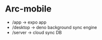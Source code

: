 # Arc-mobile

- /app -> expo app
- /desktop -> deno background sync engine
- /server -> cloud sync DB